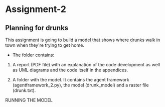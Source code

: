 # Assignment-2

## Planning for drunks

This assignment is going to build a model that shows where drunks walk in town when they're trying to get home.

* The folder contains:

1. A report (PDF file) with an explanation of the code development as well as UML diagrams and the code itself in the appendices.

2. A folder with the model. It contains the agent framework (agentframework_2.py), the model (drunk_model) and
a raster file (drunk.txt).


RUNNING THE MODEL

